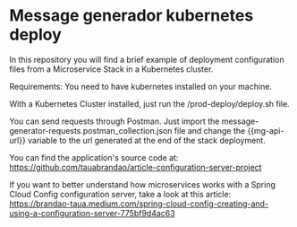 # Message generador kubernetes deploy

In this repository you will find a brief example of deployment configuration files from a Microservice Stack in a Kubernetes cluster.

Requirements: You need to have kubernetes installed on your machine.

With a Kubernetes Cluster installed, just run the /prod-deploy/deploy.sh file.

You can send requests through Postman. Just import the message-generator-requests.postman_collection.json file and change the {{mg-api-url}} variable to the url generated at the end of the stack deployment.

You can find the application's source code at: https://github.com/tauabrandao/article-configuration-server-project

If you want to better understand how microservices works with a Spring Cloud Config configuration server, take a look at this article: https://brandao-taua.medium.com/spring-cloud-config-creating-and-using-a-configuration-server-775bf9d4ac63
